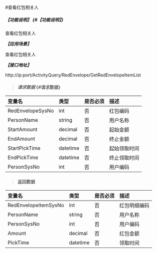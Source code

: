 #查看红包相关人

##### _【功能说明】_ {#【功能说明】}

查看红包相关人

_**【应用场景】**_

查看红包相关人

_**【接口地址】**_

http://ip:port/ActivityQuery/RedEnvelope/GetRedEnvelopeItemList

> #### _请求数据_ {#请求数据}

| 变量名 | 类型 | 是否必须 | 描述 |
| :--- | :--- | :--- | :--- |
| RedEnvelopeSysNo| int| 否 | 红包编码|
| PersonName| string| 否 | 用户名称|
| StartAmount| decimal| 否 |起始金额|
| EndAmount| decimal| 否 |终止金额|
| StartPickTime| datetime| 否 |起始领取时间|
| EndPickTime| datetime| 否 |终止领取时间|
| PersonSysNo| int| 否 | 用户编码|


> #### 返回数据

| 变量名 | 类型 | 是否必须 | 描述 |
| :--- | :--- | :--- | :--- |
| RedEnvelopeItemSysNo| int| 否 | 红包明细编码|
| PersonName| string| 否 | 用户名称|
| PersonSysNo| int| 否 | 用户编码|
| Amount| decimal| 否 |红包金额|
| PickTime| datetime| 否 |领取时间|

